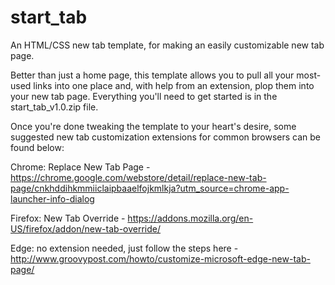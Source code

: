 # start_tab
An HTML/CSS new tab template, for making an easily customizable new tab page.

Better than just a home page, this template allows you to pull all your most-used links into one place and, with help from an extension, plop them into your new tab page.  Everything you'll need to get started is in the start_tab_v1.0.zip file.

Once you're done tweaking the template to your heart's desire, some suggested new tab customization extensions for common browsers can be found below:  

Chrome: Replace New Tab Page - https://chrome.google.com/webstore/detail/replace-new-tab-page/cnkhddihkmmiiclaipbaaelfojkmlkja?utm_source=chrome-app-launcher-info-dialog

Firefox: New Tab Override - https://addons.mozilla.org/en-US/firefox/addon/new-tab-override/

Edge: no extension needed, just follow the steps here - http://www.groovypost.com/howto/customize-microsoft-edge-new-tab-page/
